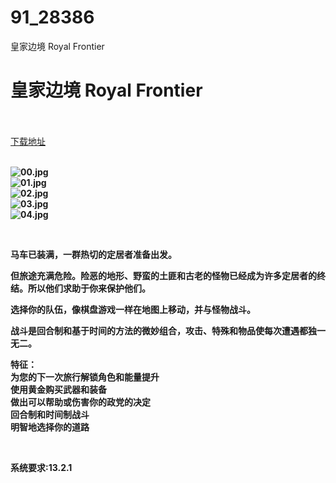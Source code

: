 # 91_28386
皇家边境 Royal Frontier
# 皇家边境 Royal Frontier
 <br/></br>
[下载地址](https://www.switch520.cc/article/28386 "下载地址")
<br/></br>

<p><strong><img title="00.jpg" src="https://www.switch520.cc/muke_img/2022_03_19_394f0b517c18e.jpg" alt="00.jpg"></strong><br>
<strong><img title="01.jpg" src="https://www.switch520.cc/muke_img/2022_03_19_3ffe6931ee472.jpg" alt="01.jpg"></strong><br>
<strong><img title="02.jpg" src="https://www.switch520.cc/muke_img/2022_03_19_9e52df7898618.jpg" alt="02.jpg"></strong><br>
<strong><img title="03.jpg" src="https://www.switch520.cc/muke_img/2022_03_19_df7db4c94938e.jpg" alt="03.jpg"></strong><br>
<strong><img title="04.jpg" src="https://www.switch520.cc/muke_img/2022_03_19_ad46c18452bb1.jpg" alt="04.jpg"></strong></p>
<p>&nbsp;</p>
<p><strong>马车已装满，一群热切的定居者准备出发。</strong></p>
<p><strong>但旅途充满危险。险恶的地形、野蛮的土匪和古老的怪物已经成为许多定居者的终结。所以他们求助于你来保护他们。</strong></p>
<p><strong>选择你的队伍，像棋盘游戏一样在地图上移动，并与怪物战斗。</strong></p>
<p><strong>战斗是回合制和基于时间的方法的微妙组合，攻击、特殊和物品使每次遭遇都独一无二。</strong></p>
<p><strong>特征：</strong><br>
<strong>为您的下一次旅行解锁角色和能量提升</strong><br>
<strong>使用黄金购买武器和装备</strong><br>
<strong>做出可以帮助或伤害你的政党的决定</strong><br>
<strong>回合制和时间制战斗</strong><br>
<strong>明智地选择你的道路</strong></p>
<p>&nbsp;</p>
<p><strong>系统要求:13.2.1</strong></p>



